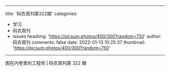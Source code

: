 
---
title: '码农周刊第322期'
categories: 
 - 学习
 - 码农周刊
 - issues
headimg: 'https://picsum.photos/400/300?random=750'
author: 码农周刊
comments: false
date: 2022-01-13 10:25:37
thumbnail: 'https://picsum.photos/400/300?random=750'
---

<div>   
困在内卷里的工程师 | 码农周刊第 322 期  
</div>
            